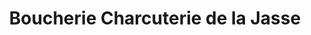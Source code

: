 ---
title: "Boucherie Charcuterie de la Jasse"
url: /saint-hilaire-de-brethmas/boucherie-charcuterie-de-la-jasse/
shop: boucherie
---